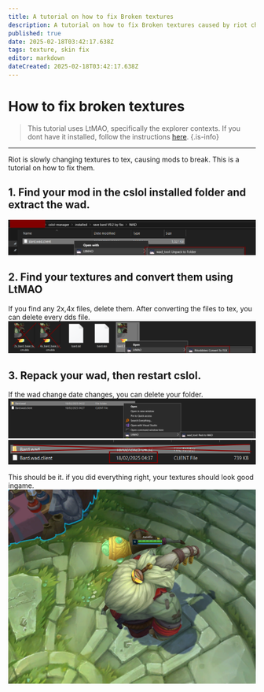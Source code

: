 ```yaml
---
title: A tutorial on how to fix Broken textures
description: A tutorial on how to fix Broken textures caused by riot changing dds to tex
published: true
date: 2025-02-18T03:42:17.638Z
tags: texture, skin fix
editor: markdown
dateCreated: 2025-02-18T03:42:17.638Z
---
```


# How to fix broken textures
> This tutorial uses LtMAO, specifically the explorer contexts. If you dont have it installed, follow the instructions [here](/core-guides/tools/LtMAO).
{.is-info}
---
Riot is slowly changing textures to tex, causing mods to break. This is a tutorial on how to fix them.

## 1. Find your mod in the cslol installed folder and extract the wad.
![ddstexwad.png](/user-pictures/fbs/ddstexwad.png)

## 2. Find your textures and convert them using LtMAO
If you find any 2x,4x files, delete them. After converting the files to tex, you can delete every dds file.
![ddstexdel.png](/user-pictures/fbs/ddstexdel.png)

## 3. Repack your wad, then restart cslol.
If the wad change date changes, you can delete your folder.
![backtowad.png](/user-pictures/fbs/backtowad.png)
![deletefolder.png](/user-pictures/fbs/deletefolder.png)

This should be it. if you did everything right, your textures should look good ingame.
![brad.png](/user-pictures/fbs/brad.png)



